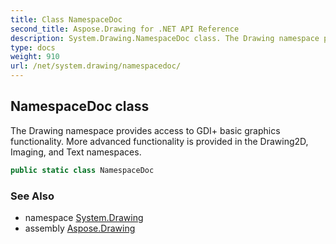 ```yaml
---
title: Class NamespaceDoc
second_title: Aspose.Drawing for .NET API Reference
description: System.Drawing.NamespaceDoc class. The Drawing namespace provides access to GDI basic graphics functionality. More advanced functionality is provided in the Drawing2D Imaging and Text namespaces
type: docs
weight: 910
url: /net/system.drawing/namespacedoc/
---
```

## NamespaceDoc class

The Drawing namespace provides access to GDI+ basic graphics functionality. More advanced functionality is provided in the Drawing2D, Imaging, and Text namespaces.

```csharp
public static class NamespaceDoc
```

### See Also

* namespace [System.Drawing](../../system.drawing/)
* assembly [Aspose.Drawing](../../)


